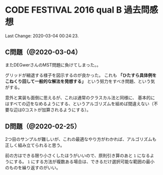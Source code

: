 # CODE FESTIVAL 2016 qual B 過去問感想

Last Change: 2020-03-04 00:24:23.

## C問題（@2020-03-04）

またDEGwerさんのMST問題に負けてしまった。。

グリッドが縮退する様子を図示するのが良かった。
これも **「ひたすら具体例をこねくり回して一般的な解法を発想する」** という努力をすべき問題、という気がする。

意外と実装も面倒に思えるが、これは通常のクラスカル法と同様に、
基本的にはすべての辺をなめるようにする、というアルゴリズムを組めば間違えない（不要な辺は0コストが加算されるようにする）。

## D問題（@2020-02-25）

2つ目のサンプルが難しいが、これの最適なやり方がわかれば、アルゴリズムも正しく組み立てられると思う。

前の方はできる限り小さくしたほうがいいので、原則引き算のあと `1` になるようにする。
`1` にする方法が複数ある場合は、できるだけ選択可能な範囲の最小のものを繰り返すのがいい。

